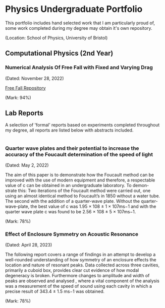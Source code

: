 # Physics Undergraduate Portfolio

This portfolio includes hand selected work that I am particularly proud of, some work completed during my degree may obtain it's own repository.

(Location: School of Physics, University of Bristol)

## Computational Physics (2nd Year)

### Numerical Analysis Of Free Fall with Fixed and Varying Drag

(Dated: November 28, 2022)

[Free Fall Repository](https://github.com/DrDavie1/Numerical-Analysis-Of-Free-Fall-with-Fixed-and-Varying-Drag)

(Mark: 94%)





## Lab Reports
A selection of 'formal' reports based on experiments completed throughout my degree, all reports are listed below with abstracts included.
#

### Quarter wave plates and their potential to increase the accuracy of the Foucault determination of the speed of light
(Dated: May 2, 2022)
 
The aim of this paper is to demonstrate how the Foucault method can be improved with the use of modern equipment and therefore, a respectable value of c can be obtained in an undergraduate laboratory. To demon- strate this: Two iterations of the Foucault method were carried out, one using an almost identical method to Foucault’s in 1850 without a water tube. The second with the addition of a quarter-wave plate. Without the quarter-wave-plate, the best value of c was 1.95 × 108 ± 1 × 107ms−1 and with the quarter wave plate c was found to be 2.56 × 108 ± 5 × 107ms−1.

(Mark: 78%)
### Effect of Enclosure Symmetry on Acoustic Resonance
(Dated: April 28, 2023)

The following report covers a range of findings in an attempt to develop a well-rounded understanding of how symmetry of an enclosure effects the location and nature of resonant peaks. Data collected across three cavities, primarily a cuboid box, provides clear cut evidence of how modal degeneracy is broken. Furthermore changes to amplitude and width of peaks are observed and analysed , where a vital component of the analysis was a measurement of the speed of sound using each cavity in which a precise result of 343.4 ± 1.5 ms−1 was obtained.

(Mark: 78%)
